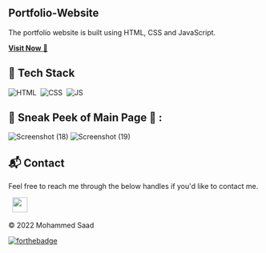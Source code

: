 
## Portfolio-Website
The portfolio website is built using HTML, CSS and JavaScript.

<a href="https://mdsaadk.github.io/portfolio-saad/" target="_blank">**Visit Now** 🚀</a>


## 📌 Tech Stack
![HTML](https://img.shields.io/badge/html5%20-%23E34F26.svg?&style=for-the-badge&logo=html5&logoColor=white)&nbsp;
![CSS](https://img.shields.io/badge/css3%20-%231572B6.svg?&style=for-the-badge&logo=css3&logoColor=white)&nbsp;
![JS](https://img.shields.io/badge/javascript%20-%23323330.svg?&style=for-the-badge&logo=javascript&logoColor=%23F7DF1E)


## 📌 Sneak Peek of Main Page 🙈 :
![Screenshot (18)](https://user-images.githubusercontent.com/99074479/183287637-18ba008e-87b2-4014-971b-78e42a5e0d92.png)
![Screenshot (19)](https://user-images.githubusercontent.com/99074479/183287785-baee4513-3844-4a66-b15e-b7652837633a.png)


<h2>📬 Contact</h2>


Feel free to reach me through the below handles if you'd like to contact me.

&nbsp;&nbsp;<a href="https://www.linkedin.com/in/mohammedsaadk"><img src="https://www.felberpr.com/wp-content/uploads/linkedin-logo.png" width="30"></img></a>

© 2022 Mohammed Saad


[![forthebadge](https://forthebadge.com/images/badges/built-with-love.svg)](https://forthebadge.com)
